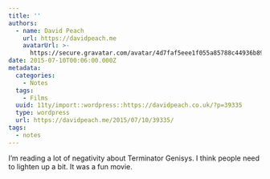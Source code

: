 ```yaml
---
title: ''
authors:
  - name: David Peach
    url: https://davidpeach.me
    avatarUrl: >-
      https://secure.gravatar.com/avatar/4d7faf5eee1f055a85788c44936b8995eaab6dfb004e7854ec747ccb272e91ee?s=96&d=mm&r=g
date: 2015-07-10T00:06:00.000Z
metadata:
  categories:
    - Notes
  tags:
    - Films
  uuid: 11ty/import::wordpress::https://davidpeach.co.uk/?p=39335
  type: wordpress
  url: https://davidpeach.me/2015/07/10/39335/
tags:
  - notes
---
```

I’m reading a lot of negativity about Terminator Genisys. I think people need to lighten up a bit. It was a fun movie.